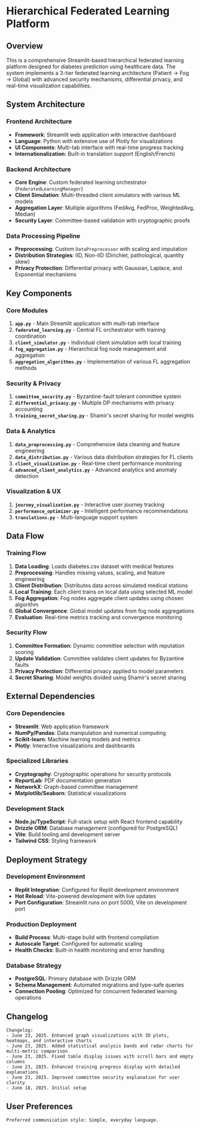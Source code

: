 # Hierarchical Federated Learning Platform

## Overview

This is a comprehensive Streamlit-based hierarchical federated learning platform designed for diabetes prediction using healthcare data. The system implements a 3-tier federated learning architecture (Patient → Fog → Global) with advanced security mechanisms, differential privacy, and real-time visualization capabilities.

## System Architecture

### Frontend Architecture
- **Framework**: Streamlit web application with interactive dashboard
- **Language**: Python with extensive use of Plotly for visualizations
- **UI Components**: Multi-tab interface with real-time progress tracking
- **Internationalization**: Built-in translation support (English/French)

### Backend Architecture
- **Core Engine**: Custom federated learning orchestrator (`FederatedLearningManager`)
- **Client Simulation**: Multi-threaded client simulators with various ML models
- **Aggregation Layer**: Multiple algorithms (FedAvg, FedProx, WeightedAvg, Median)
- **Security Layer**: Committee-based validation with cryptographic proofs

### Data Processing Pipeline
- **Preprocessing**: Custom `DataPreprocessor` with scaling and imputation
- **Distribution Strategies**: IID, Non-IID (Dirichlet, pathological, quantity skew)
- **Privacy Protection**: Differential privacy with Gaussian, Laplace, and Exponential mechanisms

## Key Components

### Core Modules
1. **`app.py`** - Main Streamlit application with multi-tab interface
2. **`federated_learning.py`** - Central FL orchestrator with training coordination
3. **`client_simulator.py`** - Individual client simulation with local training
4. **`fog_aggregation.py`** - Hierarchical fog node management and aggregation
5. **`aggregation_algorithms.py`** - Implementation of various FL aggregation methods

### Security & Privacy
1. **`committee_security.py`** - Byzantine-fault tolerant committee system
2. **`differential_privacy.py`** - Multiple DP mechanisms with privacy accounting
3. **`training_secret_sharing.py`** - Shamir's secret sharing for model weights

### Data & Analytics
1. **`data_preprocessing.py`** - Comprehensive data cleaning and feature engineering
2. **`data_distribution.py`** - Various data distribution strategies for FL clients
3. **`client_visualization.py`** - Real-time client performance monitoring
4. **`advanced_client_analytics.py`** - Advanced analytics and anomaly detection

### Visualization & UX
1. **`journey_visualization.py`** - Interactive user journey tracking
2. **`performance_optimizer.py`** - Intelligent performance recommendations
3. **`translations.py`** - Multi-language support system

## Data Flow

### Training Flow
1. **Data Loading**: Loads diabetes.csv dataset with medical features
2. **Preprocessing**: Handles missing values, scaling, and feature engineering
3. **Client Distribution**: Distributes data across simulated medical stations
4. **Local Training**: Each client trains on local data using selected ML model
5. **Fog Aggregation**: Fog nodes aggregate client updates using chosen algorithm
6. **Global Convergence**: Global model updates from fog node aggregations
7. **Evaluation**: Real-time metrics tracking and convergence monitoring

### Security Flow
1. **Committee Formation**: Dynamic committee selection with reputation scoring
2. **Update Validation**: Committee validates client updates for Byzantine faults
3. **Privacy Protection**: Differential privacy applied to model parameters
4. **Secret Sharing**: Model weights divided using Shamir's secret sharing

## External Dependencies

### Core Dependencies
- **Streamlit**: Web application framework
- **NumPy/Pandas**: Data manipulation and numerical computing
- **Scikit-learn**: Machine learning models and metrics
- **Plotly**: Interactive visualizations and dashboards

### Specialized Libraries
- **Cryptography**: Cryptographic operations for security protocols
- **ReportLab**: PDF documentation generation
- **NetworkX**: Graph-based committee management
- **Matplotlib/Seaborn**: Statistical visualizations

### Development Stack
- **Node.js/TypeScript**: Full-stack setup with React frontend capability
- **Drizzle ORM**: Database management (configured for PostgreSQL)
- **Vite**: Build tooling and development server
- **Tailwind CSS**: Styling framework

## Deployment Strategy

### Development Environment
- **Replit Integration**: Configured for Replit development environment
- **Hot Reload**: Vite-powered development with live updates
- **Port Configuration**: Streamlit runs on port 5000, Vite on development port

### Production Deployment
- **Build Process**: Multi-stage build with frontend compilation
- **Autoscale Target**: Configured for automatic scaling
- **Health Checks**: Built-in health monitoring and error handling

### Database Strategy
- **PostgreSQL**: Primary database with Drizzle ORM
- **Schema Management**: Automated migrations and type-safe queries
- **Connection Pooling**: Optimized for concurrent federated learning operations

## Changelog

```
Changelog:
- June 23, 2025. Enhanced graph visualizations with 3D plots, heatmaps, and interactive charts
- June 23, 2025. Added statistical analysis bands and radar charts for multi-metric comparison
- June 23, 2025. Fixed table display issues with scroll bars and empty columns
- June 23, 2025. Enhanced training progress display with detailed explanations
- June 23, 2025. Improved committee security explanation for user clarity
- June 18, 2025. Initial setup
```

## User Preferences

```
Preferred communication style: Simple, everyday language.
```